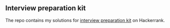 Interview preparation kit
-------------------------

The repo contains my solutions for [interview preparation kit](https://www.hackerrank.com/interview/interview-preparation-kit)
on Hackerrank.